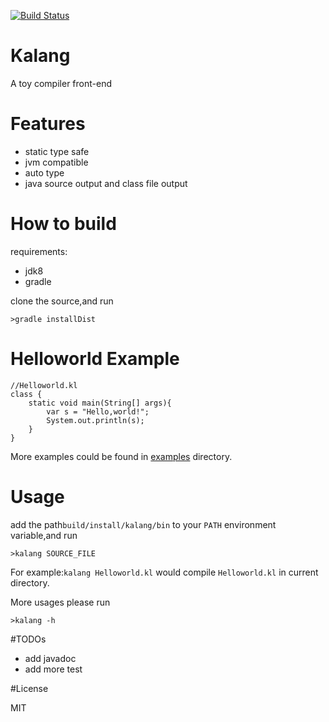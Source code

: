 [![Build Status](https://travis-ci.org/kasonyang/kalang.svg?branch=master)](https://travis-ci.org/kasonyang/kalang)

# Kalang
A toy compiler front-end

# Features

* static type safe
* jvm compatible
* auto type
* java source output and class file output

# How to build

requirements: 

* jdk8
* gradle

clone the source,and run

    >gradle installDist

# Helloworld Example

    //Helloworld.kl
    class {
        static void main(String[] args){
            var s = "Hello,world!";
            System.out.println(s);
        }
    }

More examples could be found in [examples](https://github.com/kasonyang/kalang/tree/master/examples) directory.

# Usage

add the path`build/install/kalang/bin` to your `PATH` environment variable,and run

    >kalang SOURCE_FILE 

For example:`kalang Helloworld.kl` would compile `Helloworld.kl` in current directory.

More usages please run

    >kalang -h


#TODOs

* add javadoc
* add more test

#License

MIT